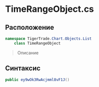 
# TimeRangeObject.cs
## Расположение
```csharp
namespace TigerTrade.Chart.Objects.List  
    class TimeRangeObject
```

> Описание

## Синтаксис
```csharp
public ey9wOk3RwAcjmml8vF1J()
```
